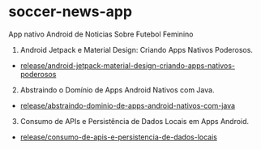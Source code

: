 # soccer-news-app
App nativo Android de Noticias Sobre Futebol Feminino

1. Android Jetpack e Material Design: Criando Apps Nativos Poderosos.
 - [release/android-jetpack-material-design-criando-apps-nativos-poderosos](https://github.com/cassiobetti/soccer-news-app/tree/release/android-jetpack-material-design-criando-apps-nativos-poderosos)

2. Abstraindo o Domínio de Apps Android Nativos com Java.
 - [release/abstraindo-dominio-de-apps-android-nativos-com-java](https://github.com/cassiobetti/soccer-news-app/tree/release/abstraindo-dominio-de-apps-android-nativos-com-java)
 
3. Consumo de APIs e Persistência de Dados Locais em Apps Android.
 - [release/consumo-de-apis-e-persistencia-de-dados-locais](https://github.com/cassiobetti/soccer-news-app/tree/release/consumo-de-apis-e-persistencia-de-dados-locais)

